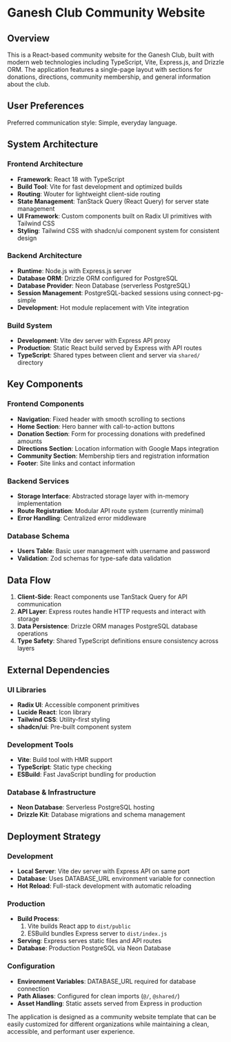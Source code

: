 # Ganesh Club Community Website

## Overview

This is a React-based community website for the Ganesh Club, built with modern web technologies including TypeScript, Vite, Express.js, and Drizzle ORM. The application features a single-page layout with sections for donations, directions, community membership, and general information about the club.

## User Preferences

Preferred communication style: Simple, everyday language.

## System Architecture

### Frontend Architecture
- **Framework**: React 18 with TypeScript
- **Build Tool**: Vite for fast development and optimized builds
- **Routing**: Wouter for lightweight client-side routing
- **State Management**: TanStack Query (React Query) for server state management
- **UI Framework**: Custom components built on Radix UI primitives with Tailwind CSS
- **Styling**: Tailwind CSS with shadcn/ui component system for consistent design

### Backend Architecture
- **Runtime**: Node.js with Express.js server
- **Database ORM**: Drizzle ORM configured for PostgreSQL
- **Database Provider**: Neon Database (serverless PostgreSQL)
- **Session Management**: PostgreSQL-backed sessions using connect-pg-simple
- **Development**: Hot module replacement with Vite integration

### Build System
- **Development**: Vite dev server with Express API proxy
- **Production**: Static React build served by Express with API routes
- **TypeScript**: Shared types between client and server via `shared/` directory

## Key Components

### Frontend Components
- **Navigation**: Fixed header with smooth scrolling to sections
- **Home Section**: Hero banner with call-to-action buttons
- **Donation Section**: Form for processing donations with predefined amounts
- **Directions Section**: Location information with Google Maps integration
- **Community Section**: Membership tiers and registration information
- **Footer**: Site links and contact information

### Backend Services
- **Storage Interface**: Abstracted storage layer with in-memory implementation
- **Route Registration**: Modular API route system (currently minimal)
- **Error Handling**: Centralized error middleware

### Database Schema
- **Users Table**: Basic user management with username and password
- **Validation**: Zod schemas for type-safe data validation

## Data Flow

1. **Client-Side**: React components use TanStack Query for API communication
2. **API Layer**: Express routes handle HTTP requests and interact with storage
3. **Data Persistence**: Drizzle ORM manages PostgreSQL database operations
4. **Type Safety**: Shared TypeScript definitions ensure consistency across layers

## External Dependencies

### UI Libraries
- **Radix UI**: Accessible component primitives
- **Lucide React**: Icon library
- **Tailwind CSS**: Utility-first styling
- **shadcn/ui**: Pre-built component system

### Development Tools
- **Vite**: Build tool with HMR support
- **TypeScript**: Static type checking
- **ESBuild**: Fast JavaScript bundling for production

### Database & Infrastructure
- **Neon Database**: Serverless PostgreSQL hosting
- **Drizzle Kit**: Database migrations and schema management

## Deployment Strategy

### Development
- **Local Server**: Vite dev server with Express API on same port
- **Database**: Uses DATABASE_URL environment variable for connection
- **Hot Reload**: Full-stack development with automatic reloading

### Production
- **Build Process**: 
  1. Vite builds React app to `dist/public`
  2. ESBuild bundles Express server to `dist/index.js`
- **Serving**: Express serves static files and API routes
- **Database**: Production PostgreSQL via Neon Database

### Configuration
- **Environment Variables**: DATABASE_URL required for database connection
- **Path Aliases**: Configured for clean imports (`@/`, `@shared/`)
- **Asset Handling**: Static assets served from Express in production

The application is designed as a community website template that can be easily customized for different organizations while maintaining a clean, accessible, and performant user experience.